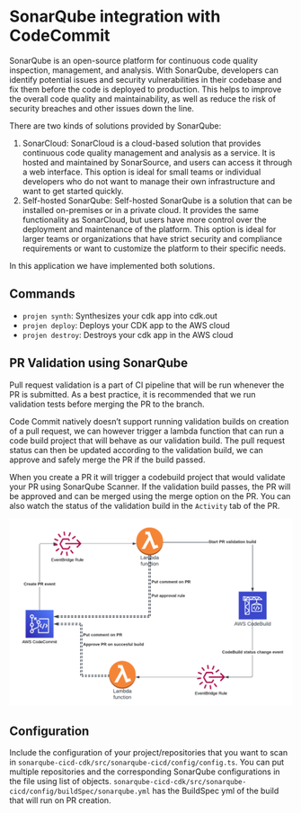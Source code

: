 # SonarQube integration with CodeCommit

SonarQube is an open-source platform for continuous code quality inspection, management, and analysis. With SonarQube, developers can identify potential issues and security vulnerabilities in their codebase and fix them before the code is deployed to production. This helps to improve the overall code quality and maintainability, as well as reduce the risk of security breaches and other issues down the line.

There are two kinds of solutions provided by SonarQube:

1. SonarCloud: SonarCloud is a cloud-based solution that provides continuous code quality management and analysis as a service. It is hosted and maintained by SonarSource, and users can access it through a web interface. This option is ideal for small teams or individual developers who do not want to manage their own infrastructure and want to get started quickly.
2. Self-hosted SonarQube: Self-hosted SonarQube is a solution that can be installed on-premises or in a private cloud. It provides the same functionality as SonarCloud, but users have more control over the deployment and maintenance of the platform. This option is ideal for larger teams or organizations that have strict security and compliance requirements or want to customize the platform to their specific needs.

In this application we have implemented both solutions.

## Commands

* `projen synth`: Synthesizes your cdk app into cdk.out
* `projen deploy`: Deploys your CDK app to the AWS cloud
* `projen destroy`: Destroys your cdk app in the AWS cloud

## PR Validation using SonarQube

Pull request validation is a part of CI pipeline that will be run whenever the PR is submitted. As a best practice, it is recommended that we run validation tests before merging the PR to the branch.

Code Commit natively doesn’t support running validation builds on creation of a pull request, we can however trigger a lambda function that can run a code build project that will behave as our validation build. The pull request status can then be updated according to the validation build, we can approve and safely merge the PR if the build passed.

When you create a PR it will trigger a codebuild project that would validate your PR using SonarQube Scanner. If the validation build passes, the PR will be approved and can be merged using the merge option on the PR. You can also watch the status of the validation build in the `Activity` tab of the PR.

![CodeCommit PR Validation Architecture](./images/PR%20Validation.png "CodeCommit PR Validation Architecture")

## Configuration

Include the configuration of your project/repositories that you want to scan in `sonarqube-cicd-cdk/src/sonarqube-cicd/config/config.ts`. You can put multiple repositories and the corresponding SonarQube configurations in the file using list of objects.
`sonarqube-cicd-cdk/src/sonarqube-cicd/config/buildSpec/sonarqube.yml` has the BuildSpec yml of the build that will run on PR creation.